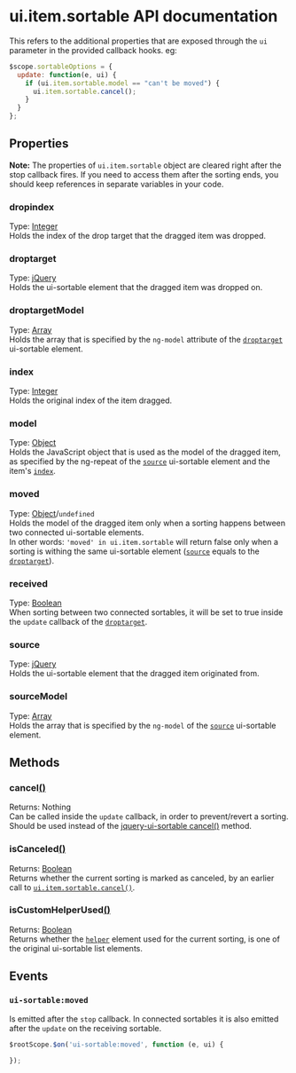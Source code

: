 # ui.item.sortable API documentation

This refers to the additional properties that are exposed through the `ui` parameter in the provided callback hooks. eg:
```js
$scope.sortableOptions = {
  update: function(e, ui) {
    if (ui.item.sortable.model == "can't be moved") {
      ui.item.sortable.cancel();
    }
  }
};
```

## Properties

**Note:**
The properties of `ui.item.sortable` object are cleared right after the stop callback fires. If you need to access them after the sorting ends, you should keep references in separate variables in your code.

### dropindex
Type: [Integer](http://api.jquery.com/Types/#Integer)  
Holds the index of the drop target that the dragged item was dropped.


### droptarget
Type: [jQuery](http://api.jquery.com/Types/#jQuery)  
Holds the ui-sortable element that the dragged item was dropped on.

### droptargetModel
Type: [Array](http://api.jquery.com/Types/#Array)  
Holds the array that is specified by the `ng-model` attribute of the [`droptarget`](#droptarget) ui-sortable element.

### index
Type: [Integer](http://api.jquery.com/Types/#Integer)  
Holds the original index of the item dragged.

### model
Type: [Object](http://api.jquery.com/Types/#Object)  
Holds the JavaScript object that is used as the model of the dragged item, as specified by the ng-repeat of the [`source`](#source) ui-sortable element and the item's [`index`](#index).

### moved
Type: [Object](http://api.jquery.com/Types/#Object)/`undefined`  
Holds the model of the dragged item only when a sorting happens between two connected ui-sortable elements.  
In other words: `'moved' in ui.item.sortable` will return false only when a sorting is withing the same ui-sortable element ([`source`](#source) equals to the [`droptarget`](#droptarget)).

### received
Type: [Boolean](http://api.jquery.com/Types/#Boolean)  
When sorting between two connected sortables, it will be set to true inside the `update` callback of the [`droptarget`](#droptarget).

### source
Type: [jQuery](http://api.jquery.com/Types/#jQuery)  
Holds the ui-sortable element that the dragged item originated from.

### sourceModel
Type: [Array](http://api.jquery.com/Types/#Array)  
Holds the array that is specified by the `ng-model` of the [`source`](#source) ui-sortable element.


## Methods

### cancel[()](http://api.jquery.com/Types/#Function)
Returns: Nothing  
Can be called inside the `update` callback, in order to prevent/revert a sorting.  
Should be used instead of the [jquery-ui-sortable cancel()](http://api.jqueryui.com/sortable/#method-cancel) method.

### isCanceled[()](http://api.jquery.com/Types/#Function)
Returns: [Boolean](http://api.jquery.com/Types/#Boolean)  
Returns whether the current sorting is marked as canceled, by an earlier call to [`ui.item.sortable.cancel()`](#cancel).

### isCustomHelperUsed[()](http://api.jquery.com/Types/#Function)
Returns: [Boolean](http://api.jquery.com/Types/#Boolean)  
Returns whether the [`helper`](http://api.jqueryui.com/sortable/#option-helper) element used for the current sorting, is one of the original ui-sortable list elements.


## Events

### `ui-sortable:moved`
Is emitted after the `stop` callback.
In connected sortables it is also emitted after the `update` on the receiving sortable.

```js
$rootScope.$on('ui-sortable:moved', function (e, ui) {
    
});
```
